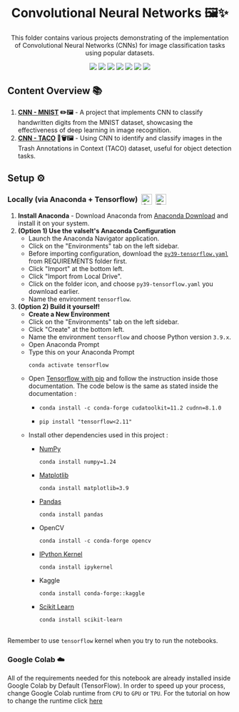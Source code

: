 <h1 align="center"> Convolutional Neural Networks 🖼️✨ </h1>
<p align="center"> This folder contains various projects demonstrating of the implementation of Convolutional Neural Networks (CNNs) for image classification tasks using popular datasets. </p>

<div align="center">
  <img src="https://img.shields.io/badge/python-3670A0?style=for-the-badge&logo=python&logoColor=ffdd54">
  <img src="https://img.shields.io/badge/jupyter-%23FA0F00.svg?style=for-the-badge&logo=jupyter&logoColor=white">
  <img src="https://img.shields.io/badge/TensorFlow-%23FF6F00?style=for-the-badge&logo=tensorflow&logoColor=white">
  <img src="https://img.shields.io/badge/scikit%20learn-%23F7931E?style=for-the-badge&logo=scikitlearn&logoColor=white">
  <img src="https://img.shields.io/badge/pandas-%23150458?style=for-the-badge&logo=pandas&logoColor=white">
  <img src="https://img.shields.io/badge/numpy-5aaacd?style=for-the-badge&logo=numpy&logoColor=5575cc">
  <img src="https://img.shields.io/badge/matplotlib-1f5379?style=for-the-badge&logoColor=5575cc">
</div>

<h2>Content Overview 📚</h2>
<ol>
  <li><strong><a href="https://github.com/valselt/valseltlibrary/tree/main/MACHINE%20LEARNING/CNN">CNN - MNIST</a> ✏️🖼️</strong> - A project that implements CNN to classify handwritten digits from the MNIST dataset, showcasing the effectiveness of deep learning in image recognition.</li>
  <li><strong><a href="https://github.com/valselt/valseltlibrary/tree/main/MACHINE%20LEARNING/CNN">CNN - TACO</a> 🥡🗑️🖼️</strong> - Using CNN to identify and classify images in the Trash Annotations in Context (TACO) dataset, useful for object detection tasks.</li>
</ol>

<h2>Setup ⚙️</h2>

<h3>
  <div style="display: flex; align-items: center;">
    <span>Locally (via Anaconda + Tensorflow)</span>
        <a href="https://www.anaconda.com/">
            <img src="https://skillicons.dev/icons?i=anaconda" alt="Anaconda" style="height: 24px; margin-left: 8px;">
        </a>
        <a href="https://www.tensorflow.org/install/pip">
            <img src="https://skillicons.dev/icons?i=tensorflow" alt="Tensorflow" style="height: 24px; margin-left: 8px;">
        </a>
  </div>
</h3>

<ol>
  <li><strong>Install Anaconda</strong> - Download Anaconda from <a href="https://www.anaconda.com/download">Anaconda Download</a> and install it on your system.</li>
  <li><strong>(Option 1) Use the valselt's Anaconda Configuration</strong>
    <ul>
      <li>Launch the Anaconda Navigator application.</li>
      <li>Click on the "Environments" tab on the left sidebar.</li>
      <li>Before importing configuration, download the <code><a href = "https://github.com/valselt/valseltlibrary/blob/main/REQUIREMENTS/py39-tensorflow.yaml">py39-tensorflow.yaml</a></code> from REQUIREMENTS folder first.</li>
      <li>Click "Import" at the bottom left.</li>
      <li>Click "Import from Local Drive".</li>
      <li>Click on the folder icon, and choose <code>py39-tensorflow.yaml</code> you download earlier.</li>
      <li>Name the environment <code>tensorflow</code>.</li>
    </ul>
  </li>
  
  <li><strong>(Option 2) Build it yourself!</strong>
    <ul>
      <li><strong>Create a New Environment</strong>
      <li>Click on the "Environments" tab on the left sidebar.</li>
      <li>Click "Create" at the bottom left.</li>
      <li>Name the environment <code>tensorflow</code> and choose Python version <code>3.9.x</code>.</li>
      <li>Open Anaconda Prompt</li>
      <li>Type this on your Anaconda Prompt<pre><code>conda activate tensorflow</code></pre></li>
      <li>Open <a href = "https://www.tensorflow.org/install/pip#windows-native:~:text=Then%20install%20the%20CUDA%2C%20cuDNN%20with%20conda.">Tensorflow with pip</a> and follow the instruction inside those documentation. The code below is the same as stated inside the documentation :</li>
        <ul>
           <li><pre><code>conda install -c conda-forge cudatoolkit=11.2 cudnn=8.1.0</pre></code></li>
           <li><pre><code>pip install "tensorflow<2.11"</pre></code></li>
        </ul>
        <li>Install other dependencies used in this project :</li>
        <ul>
          <li>
            <a href="https://github.com/tensorflow/tensorflow/issues/60216#:~:text=Numpy%20was%20pinned%20to%20%3C1.24%20since%20it%20affected%20few%20tests%20on%20Ragged%20Tensors.%20Agree%20that%20we%20should%20fix%20those%20tests%20and%20remove%20the%20upperbound%20in%20future%20releases.">NumPy</a></br>
            <pre><code>conda install numpy=1.24</pre></code>
          </li>
          <li>
            <a href="https://matplotlib.org/devdocs/devel/min_dep_policy.html#:~:text=of%20the%20dependencies.-,Matplotlib,1.23.0,-3.8">Matplotlib</a></br>
            <pre><code>conda install matplotlib=3.9</pre></code>
          </li>
          <li>
            <a href="https://pandas.pydata.org/pandas-docs/version/2.1.3/getting_started/install.html#:~:text=Required%20dependencies">Pandas</a></br>
            <pre><code>conda install pandas</pre></code>
          </li>
          <li>
            OpenCV</br>
            <pre><code>conda install -c conda-forge opencv</pre></code>
          </li>
          <li>
            <a href="https://ipython.readthedocs.io/en/8.27.0/install/kernel_install.html#:~:text=different%20virtualenvs%20or-,conda%20environments,-%2C%20you%20will%20need">IPython Kernel</a></br>
            <pre><code>conda install ipykernel</pre></code>
          </li>
          <li>
            Kaggle</br>
            <pre><code>conda install conda-forge::kaggle</pre></code>
          </li>
          <li>
            <a href="https://scikit-learn.org/stable/install.html">Scikit Learn</a></br>
            <pre><code>conda install scikit-learn</pre></code>
          </li>
        </ul>
    </ul>
  </li>
</ol>


</br>
<span>Remember to use <code>tensorflow</code> kernel when you try to run the notebooks.</span>

<h3>Google Colab ☁️</h3>
<span>All of the requirements needed for this notebook are already installed inside Google Colab by Default (TensorFlow). In order to speed up your process, change Google Colab runtime from <code>CPU</code> to <code>GPU</code> or <code>TPU</code>. For the tutorial on how to change the runtime click <a href="https://www.geeksforgeeks.org/how-to-use-google-colab/#:~:text=Change%20Runtime%20Environment%3A%20Click%20the%20%E2%80%9CRuntime%E2%80%9D%20dropdown%20menu.%20Select%20%E2%80%9CChange%20runtime%20type%E2%80%9D%20.%20Select%20python2%20or%203%20from%20the%20%E2%80%9CRuntime%20type%E2%80%9D%20dropdown%20menu.">here</a>
